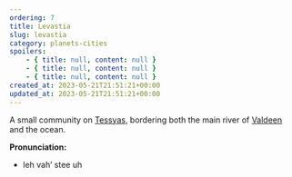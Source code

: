 ```yaml
---
ordering: 7
title: Levastia
slug: levastia
category: planets-cities
spoilers:
    - { title: null, content: null }
    - { title: null, content: null }
    - { title: null, content: null }
created_at: 2023-05-21T21:51:21+00:00
updated_at: 2023-05-21T21:51:21+00:00
---
```

A small community on [Tessyas](/category/planets-cities/tessyas), bordering both the main river of [Valdeen](/category/planets-cities/valdeen) and the ocean.

**Pronunciation:**
- leh vah’ stee uh